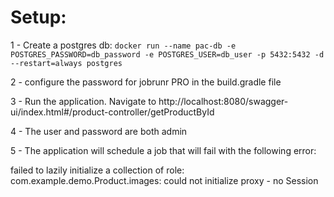 # Setup:

1 - Create a postgres db:
```docker run --name pac-db -e POSTGRES_PASSWORD=db_password -e POSTGRES_USER=db_user -p 5432:5432 -d --restart=always postgres```

2 - configure the password for jobrunr PRO in the build.gradle file

3 - Run the application. Navigate to http://localhost:8080/swagger-ui/index.html#/product-controller/getProductById

4 - The user and password are both admin

5 - The application will schedule a job that will fail with the following error:

failed to lazily initialize a collection of role: com.example.demo.Product.images: could not initialize proxy - no Session